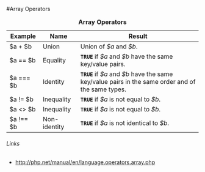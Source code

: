 #Array Operators

<table class="doctable table">
<caption><strong>Array Operators</strong></caption>

 <thead>
  <tr>
   <th>Example</th>
   <th>Name</th>
   <th>Result</th>
  </tr>

 </thead>

 <tbody class="tbody">
  <tr>
   <td>$a + $b</td>
   <td>Union</td>
   <td>Union of <var class="varname"><var class="varname">$a</var></var> and <var class="varname"><var class="varname">$b</var></var>.</td>
  </tr>

  <tr>
   <td>$a == $b</td>
   <td>Equality</td>
   <td><strong><code>TRUE</code></strong> if <var class="varname"><var class="varname">$a</var></var> and <var class="varname"><var class="varname">$b</var></var> have the same key/value pairs.</td>
  </tr>

  <tr>
   <td>$a === $b</td>
   <td>Identity</td>
   <td><strong><code>TRUE</code></strong> if <var class="varname"><var class="varname">$a</var></var> and <var class="varname"><var class="varname">$b</var></var> have the same key/value pairs in the same
    order and of the same types.</td>
  </tr>

  <tr>
   <td>$a != $b</td>
   <td>Inequality</td>
   <td><strong><code>TRUE</code></strong> if <var class="varname"><var class="varname">$a</var></var> is not equal to <var class="varname"><var class="varname">$b</var></var>.</td>
  </tr>

  <tr>
   <td>$a &lt;&gt; $b</td>
   <td>Inequality</td>
   <td><strong><code>TRUE</code></strong> if <var class="varname"><var class="varname">$a</var></var> is not equal to <var class="varname"><var class="varname">$b</var></var>.</td>
  </tr>

  <tr>
   <td>$a !== $b</td>
   <td>Non-identity</td>
   <td><strong><code>TRUE</code></strong> if <var class="varname"><var class="varname">$a</var></var> is not identical to <var class="varname"><var class="varname">$b</var></var>.</td>
  </tr>

 </tbody>

</table>

###### Links
 - http://php.net/manual/en/language.operators.array.php